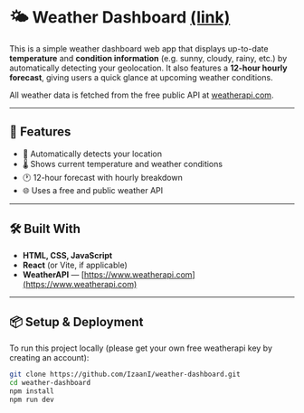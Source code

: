 # 🌤️ Weather Dashboard [(link)](https://izaani.github.io/Weather-Dashboard/)

This is a simple weather dashboard web app that displays up-to-date **temperature** and **condition information** (e.g. sunny, cloudy, rainy, etc.) by automatically detecting your geolocation. 
It also features a **12-hour hourly forecast**, giving users a quick glance at upcoming weather conditions.

All weather data is fetched from the free public API at [weatherapi.com](https://www.weatherapi.com/).

---

## 🚀 Features

- 📍 Automatically detects your location
- 🌡 Shows current temperature and weather conditions
- 🕐 12-hour forecast with hourly breakdown
- 🌐 Uses a free and public weather API

---

## 🛠️ Built With

- **HTML, CSS, JavaScript**
- **React** (or Vite, if applicable)
- **WeatherAPI** — [https://www.weatherapi.com](https://www.weatherapi.com)

---

## 📦 Setup & Deployment

To run this project locally (please get your own free weatherapi key by creating an account):

```bash
git clone https://github.com/IzaanI/weather-dashboard.git
cd weather-dashboard
npm install
npm run dev
